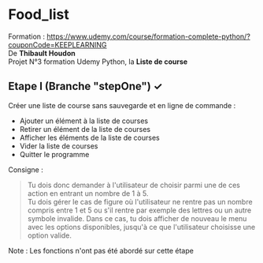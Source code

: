 # Food_list

Formation : https://www.udemy.com/course/formation-complete-python/?couponCode=KEEPLEARNING <br>
De **Thibault Houdon** <br>
Projet N°3 formation Udemy Python, la **Liste de course**

## Etape I (Branche "stepOne") ✓

Créer une liste de course sans sauvegarde et en ligne de commande :

- Ajouter un élément à la liste de courses
- Retirer un élément de la liste de courses
- Afficher les éléments de la liste de courses
- Vider la liste de courses
- Quitter le programme

Consigne :
> Tu dois donc demander à l'utilisateur de choisir parmi une de ces action en entrant un nombre de 1 à 5. <br>Tu dois gérer le cas de figure où l'utilisateur ne rentre pas un nombre compris entre 1 et 5 ou s'il rentre par exemple des lettres ou un autre symbole invalide. Dans ce cas, tu dois afficher de nouveau le menu avec les options disponibles, jusqu'à ce que l'utilisateur choisisse une option valide.

Note : Les fonctions n'ont pas été abordé sur cette étape